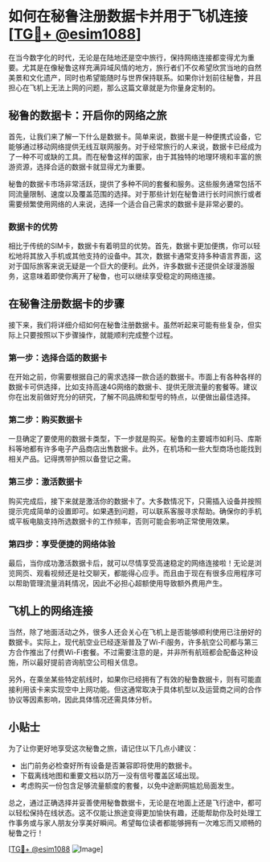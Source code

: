# 如何在秘鲁注册数据卡并用于飞机连接[[TG💪+ @esim1088](https://t.me/s/esim1088)]

在当今数字化的时代，无论是在陆地还是空中旅行，保持网络连接都变得尤为重要。尤其是在像秘鲁这样充满异域风情的地方，旅行者们不仅希望欣赏当地的自然美景和文化遗产，同时也希望能随时与世界保持联系。如果你计划前往秘鲁，并且担心在飞机上无法上网的问题，那么这篇文章就是为你量身定制的。

## 秘鲁的数据卡：开启你的网络之旅

首先，让我们来了解一下什么是数据卡。简单来说，数据卡是一种便携式设备，它能够通过移动网络提供无线互联网服务。对于经常旅行的人来说，数据卡已经成为了一种不可或缺的工具。而在秘鲁这样的国家，由于其独特的地理环境和丰富的旅游资源，选择合适的数据卡就显得尤为重要。

秘鲁的数据卡市场非常活跃，提供了多种不同的套餐和服务。这些服务通常包括不同流量限制、速度以及覆盖范围的选择。对于那些计划在秘鲁进行长时间旅行或者需要频繁使用网络的人来说，选择一个适合自己需求的数据卡是非常必要的。

### 数据卡的优势

相比于传统的SIM卡，数据卡有着明显的优势。首先，数据卡更加便携，你可以轻松地将其放入手机或其他支持的设备中。其次，数据卡通常支持多种语言界面，这对于国际旅客来说无疑是一个巨大的便利。此外，许多数据卡还提供全球漫游服务，这意味着即使你离开了秘鲁，也可以继续享受稳定的网络连接。

## 在秘鲁注册数据卡的步骤

接下来，我们将详细介绍如何在秘鲁注册数据卡。虽然听起来可能有些复杂，但实际上只要按照以下步骤操作，就能顺利完成整个过程。

### 第一步：选择合适的数据卡

在开始之前，你需要根据自己的需求选择一款合适的数据卡。市面上有各种各样的数据卡可供选择，比如支持高速4G网络的数据卡、提供无限流量的套餐等。建议你在出发前做好充分的研究，了解不同品牌和型号的特点，以便做出最佳选择。

### 第二步：购买数据卡

一旦确定了要使用的数据卡类型，下一步就是购买。秘鲁的主要城市如利马、库斯科等地都有许多电子产品商店出售数据卡。此外，在机场和一些大型商场也能找到相关产品。记得携带护照以备登记之需。

### 第三步：激活数据卡

购买完成后，接下来就是激活你的数据卡了。大多数情况下，只需插入设备并按照提示完成简单的设置即可。如果遇到问题，可以联系客服寻求帮助。确保你的手机或平板电脑支持所选数据卡的工作频率，否则可能会影响正常使用效果。

### 第四步：享受便捷的网络体验

最后，当你成功激活数据卡后，就可以尽情享受高速稳定的网络连接啦！无论是浏览网页、观看视频还是社交聊天，都能得心应手。而且由于现在有很多应用程序可以帮助管理流量消耗情况，因此不必担心超额使用导致额外费用产生。

## 飞机上的网络连接

当然，除了地面活动之外，很多人还会关心在飞机上是否能够顺利使用已注册好的数据卡。实际上，现代航空业已经逐渐普及了Wi-Fi服务，许多航空公司都与第三方合作推出了付费Wi-Fi套餐。不过需要注意的是，并非所有航班都会配备这种设施，所以最好提前咨询航空公司相关信息。

另外，在乘坐某些特定航线时，如果你已经拥有了有效的秘鲁数据卡，则有可能直接利用该卡来实现空中上网功能。但这通常取决于具体机型以及运营商之间的合作协议等因素影响，因此具体情况还需具体分析。

## 小贴士

为了让你更好地享受这次秘鲁之旅，请记住以下几点小建议：
- 出门前务必检查好所有设备是否兼容即将使用的数据卡。
- 下载离线地图和重要文档以防万一没有信号覆盖区域出现。
- 考虑购买一份包含足够流量额度的套餐，以免中途断网尴尬局面发生。

总之，通过正确选择并妥善使用秘鲁数据卡，无论是在地面上还是飞行途中，都可以轻松保持在线状态。这不仅能让旅途变得更加愉快有趣，还能帮助你及时处理工作事务或与家人朋友分享美好瞬间。希望每位读者都能够拥有一次难忘而又顺畅的秘鲁之行！

[[TG💪+ @esim1088](https://t.me/s/esim1088) ![Image](https://i.postimg.cc/4NQfJmqS/Snipaste-2025-05-13-00-14-12.png)]